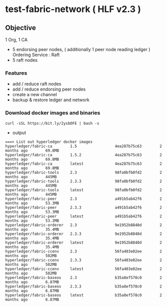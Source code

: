 # test-fabric-network ( HLF v2.3 )

## Objective
1 Org, 1 CA
* 5 endorsing peer nodes, ( additionally 1 peer node reading ledger )
Ordering Service : Raft
* 5 raft nodes 

### Features
* add / reduce raft nodes
* add / reduce endorsing peer nodes
* create a new channel
* backup & restore ledger and network

### Download docker images and binaries
`curl -sSL https://bit.ly/2ysbOFE | bash -s`

* output
```
===> List out hyperledger docker images
hyperledger/fabric-ca        1.5                 4ea287b75c63        2 months ago        69.8MB
hyperledger/fabric-ca        1.5.2               4ea287b75c63        2 months ago        69.8MB
hyperledger/fabric-ca        latest              4ea287b75c63        2 months ago        69.8MB
hyperledger/fabric-tools     2.3                 98fa0bfb0fd2        2 months ago        445MB
hyperledger/fabric-tools     2.3.3               98fa0bfb0fd2        2 months ago        445MB
hyperledger/fabric-tools     latest              98fa0bfb0fd2        2 months ago        445MB
hyperledger/fabric-peer      2.3                 a491b5ab42f6        2 months ago        53.3MB
hyperledger/fabric-peer      2.3.3               a491b5ab42f6        2 months ago        53.3MB
hyperledger/fabric-peer      latest              a491b5ab42f6        2 months ago        53.3MB
hyperledger/fabric-orderer   2.3                 9e1952b8840d        2 months ago        35.4MB
hyperledger/fabric-orderer   2.3.3               9e1952b8840d        2 months ago        35.4MB
hyperledger/fabric-orderer   latest              9e1952b8840d        2 months ago        35.4MB
hyperledger/fabric-ccenv     2.3                 56fa403e02ee        2 months ago        502MB
hyperledger/fabric-ccenv     2.3.3               56fa403e02ee        2 months ago        502MB
hyperledger/fabric-ccenv     latest              56fa403e02ee        2 months ago        502MB
hyperledger/fabric-baseos    2.3                 b35a8ef578c0        2 months ago        6.87MB
hyperledger/fabric-baseos    2.3.3               b35a8ef578c0        2 months ago        6.87MB
hyperledger/fabric-baseos    latest              b35a8ef578c0        2 months ago        6.87MB
```